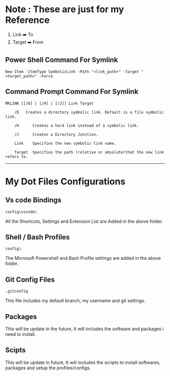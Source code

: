 # Note : These are just for my Reference

1. Link ➡️ To
2. Target ➡️ From

## Power Shell Command For Symlink

`New-Item -ItemType SymbolicLink -Path "<link_path>" -Target "<target_path>" -Force`

## Command Prompt Command For Symlink

```
MKLINK [[/D] | [/H] | [/J]] Link Target

    /D   Creates a directory symbolic link. Default is a file symbolic link.

    /H      Creates a hard link instead of a symbolic link.

    /J      Creates a Directory Junction.

    Link    Specifies the new symbolic link name.

    Target  Specifies the path (relative or absolute)that the new link refers to.
```

---

# My Dot Files Configurations

## Vs code Bindings

`config\vscode\`

All the Shortcuts, Settings and Extension List are Added in the above folder.

## Shell / Bash Profiles

`config\`

The Microsoft Powershell and Bash Profile settings are added in the above folder.

## Git Config Files

`.gitconfig`

This file includes my default branch, my username and git settings.

## Packages

This will be update in the future, It will includes the software and packages i need to install.

## Scipts

This will be update in future, It will includes the scripts to install softwares, packages and setup the profiles/configs.
